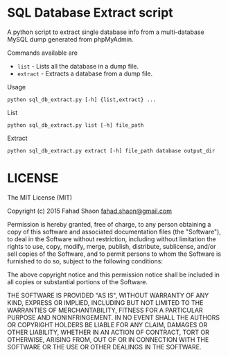 # SQL Database Extract script


A python script to extract single database info from a multi-database MySQL dump 
generated from phpMyAdmin. 

Commands available are
 
- `list` - Lists all the database in a dump file.
- `extract` - Extracts a database from a dump file. 

Usage
 
    python sql_db_extract.py [-h] {list,extract} ...
    
List 

    python sql_db_extract.py list [-h] file_path
        
Extract

    python sql_db_extract.py extract [-h] file_path database output_dir



# LICENSE 

The MIT License (MIT)

Copyright (c) 2015 Fahad Shaon <fahad.shaon@gmail.com>

Permission is hereby granted, free of charge, to any person obtaining a copy
of this software and associated documentation files (the "Software"), to deal
in the Software without restriction, including without limitation the rights
to use, copy, modify, merge, publish, distribute, sublicense, and/or sell
copies of the Software, and to permit persons to whom the Software is
furnished to do so, subject to the following conditions:

The above copyright notice and this permission notice shall be included in
all copies or substantial portions of the Software.

THE SOFTWARE IS PROVIDED "AS IS", WITHOUT WARRANTY OF ANY KIND, EXPRESS OR
IMPLIED, INCLUDING BUT NOT LIMITED TO THE WARRANTIES OF MERCHANTABILITY,
FITNESS FOR A PARTICULAR PURPOSE AND NONINFRINGEMENT. IN NO EVENT SHALL THE
AUTHORS OR COPYRIGHT HOLDERS BE LIABLE FOR ANY CLAIM, DAMAGES OR OTHER
LIABILITY, WHETHER IN AN ACTION OF CONTRACT, TORT OR OTHERWISE, ARISING FROM,
OUT OF OR IN CONNECTION WITH THE SOFTWARE OR THE USE OR OTHER DEALINGS IN
THE SOFTWARE.
